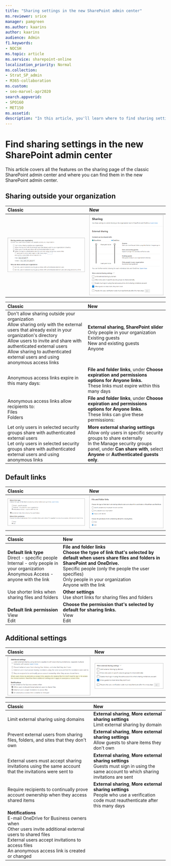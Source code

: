 ```yaml
---
title: "Sharing settings in the new SharePoint admin center"
ms.reviewer: srice
manager: pamgreen
ms.author: kaarins
author: kaarins
audience: Admin
f1.keywords:
- NOCSH
ms.topic: article
ms.service: sharepoint-online
localization_priority: Normal
ms.collection:  
- Strat_SP_admin
- M365-collaboration
ms.custom:
- seo-marvel-apr2020
search.appverid:
- SPO160
- MET150
ms.assetid: 
description: "In this article, you'll learn where to find sharing settings in the new SharePoint admin center."
---
```


# Find sharing settings in the new SharePoint admin center

This article covers all the features on the sharing page of the classic SharePoint admin center and where you can find them in the new SharePoint admin center.

## Sharing outside your organization

|**Classic**|**New**|
|:-----|:-----|
|![Classic Sharing outside your organization settings](media/classic-external-sharing.png)|![New external sharing settings](media/new-external-sharing.png)|

|**Classic**|**New**|
|:-----|:-----|
|Don't allow sharing outside your organization <br/> Allow sharing only with the external users that already exist in your organization's directory <br/> Allow users to invite and share with authenticated external users <br/> Allow sharing to authenticated external users and using anonymous access links|**External sharing, SharePoint slider**<br/>Only people in your organization<br/>Existing guests<br/>New and existing guests<br/>Anyone|
|Anonymous access links expire in this many days: |**File and folder links**, under **Choose expiration and permissions options for Anyone links.** <br/>These links must expire within this many days|
|Anonymous access links allow recipients to: <br/> Files <br/> Folders <br/> |  **File and folder links**, under **Choose expiration and permissions options for Anyone links.** <br/>These links can give these permissions:
|Let only users in selected security groups share with authenticated external users <br/> Let only users in selected security groups share with authenticated external users and using anonymous links <br/>|**More external sharing settings**  <br/> Allow only users in specific security groups to share externally <br/> In the Manage security groups panel, under **Can share with**, select **Anyone** or **Authenticated guests only**. |

## Default links

|**Classic**|**New**|
|:-----|:-----|
|![Classic default link type settings](media/classic-default-link.png)|![New File and folder links settings](media/new-file-folder-links.png)|

|**Classic**|**New**|
|:-----|:-----|
|**Default link type** <br/> Direct - specific people <br/> Internal - only people in your organization <br/> Anonymous Access - anyone with the link |**File and folder links**  <br/> **Choose the type of link that's selected by default when users share files and folders in SharePoint and OneDrive.** <br/> Specific people (only the people the user specifies) <br/> Only people in your organization <br/> Anyone with the link  |
|Use shorter links when sharing files and folders | **Other settings**<br/>Use short links for sharing files and folders|
|<br/> **Default link permission** <br/> View <br/> Edit <br/> |**Choose the permission that's selected by default for sharing links.** <br/> View <br/> Edit <br/>|

## Additional settings

|**Classic**|**New**|
|:-----|:-----|
|![Classic Additional settings](media/additional-sharing-settings.png)|![New More external sharing settings](media/new-more-external-sharing.png)|

|**Classic**|**New**|
|:-----|:-----|
|Limit external sharing using domains <br/>|**External sharing**, **More external sharing settings**<br/>Limit external sharing by domain|
|Prevent external users from sharing files, folders, and sites that they don't own |**External sharing**, **More external sharing settings**<br/>Allow guests to share items they don't own|
|External users must accept sharing invitations using the same account that the invitations were sent to |**External sharing**, **More external sharing settings**<br/>Guests must sign in using the same account to which sharing invitations are sent|
|Require recipients to continually prove account ownership when they access shared items |**External sharing**, **More external sharing settings**<br/>People who use a verification code must reauthenticate after this many days|
|**Notifications**<br/> E-mail OneDrive for Business owners when<br/> Other users invite additional external users to shared files<br/>External users accept invitations to access files <br/> An anonymous access link is created or changed||


 
